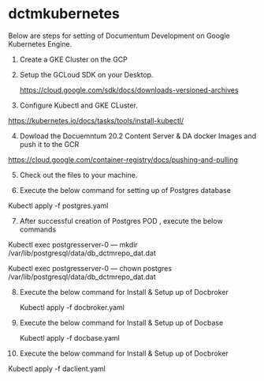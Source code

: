 # dctmkubernetes

Below are steps for setting of Documentum Development on Google Kubernetes Engine.

1. Create a GKE Cluster on the GCP

2. Setup the GCLoud SDK on your Desktop.

   https://cloud.google.com/sdk/docs/downloads-versioned-archives

3. Configure Kubectl and GKE CLuster.
     
https://kubernetes.io/docs/tasks/tools/install-kubectl/

4. Dowload the Docuemntum 20.2 Content Server & DA docker Images and push it to the GCR 


https://cloud.google.com/container-registry/docs/pushing-and-pulling

5. Check out the files to your machine.

6. Execute the below command for setting up of Postgres database

  Kubectl apply -f postgres.yaml
  
7. After successful creation of Postgres POD , execute the below commands

   
Kubectl exec postgresserver-0 —  mkdir /var/lib/postgresql/data/db_dctmrepo_dat.dat

Kubectl exec postgresserver-0 —  chown postgres /var/lib/postgresql/data/db_dctmrepo_dat.dat


8. Execute the below command for Install & Setup up of Docbroker
 
   Kubectl apply -f docbroker.yaml

9. Execute the below command for Install & Setup up of Docbase

   Kubectl apply -f docbase.yaml

10. Execute the below command for Install & Setup up of Docbroker

   Kubectl apply -f daclient.yaml
